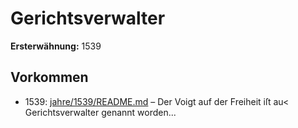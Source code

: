 # Gerichtsverwalter

**Ersterwähnung:** 1539

## Vorkommen
- 1539: [jahre/1539/README.md](../jahre/1539/README.md) – Der Voigt auf der Freiheit iſt au< Gerichtsverwalter
genannt worden...
